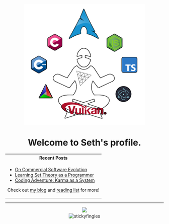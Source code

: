 <div align="center"><img align="center" width="384" src="/internet-wizard.png" /></div>

<h1 align="center">Welcome to Seth's profile.</h1>


<table align="center">
  <tr>
    <th>Recent Posts</th>
  </tr>
  <tr>
    <td>
      <ul>
        <li><a href="https://dev.to/stickyfingies/on-commercial-software-evolution-5db">On Commercial Software Evolution</a></li>
        <li><a href="https://dev.to/stickyfingies/my-struggle-learning-set-theory-as-a-programmer-23di">Learning Set Theory as a Programmer</a></li>
        <li><a href="https://dev.to/stickyfingies/kaas-a-novel-mental-model-for-developers-595e">Coding Adventure: Karma as a System</a></li>
      </ul>
      <p>Check out <a href="https://dev.to/stickyfingies/">my blog</a> and <a href="https://software.graphics">reading list</a> for more!</p>
    </td>
  </tr>
</table>

<hr/>

<div align="center">
  <img width="256" src="https://github-readme-stats.vercel.app/api/top-langs/?username=stickyfingies&theme=github_dark&layout=compact"/>
  <br/>
  <img src="https://komarev.com/ghpvc/?username=stickyfingies&label=Visitors&color=0e75b6&style=flat" alt="stickyfingies" width="90" />
</div>
